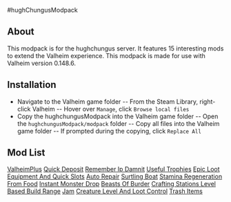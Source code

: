 #hughChungusModpack

## About
This modpack is for the hughchungus server. It features 15 interesting mods to extend the Valheim experience. This modpack is made for use with Valheim version 0.148.6.

## Installation
- Navigate to the Valheim game folder
-- From the Steam Library, right-click Valheim
-- Hover over `Manage`, click `Browse local files`
- Copy the hughchungusModpack into the Valheim game folder
-- Open the `hughchungusModpack/modpack` folder
-- Copy all files into the Valheim game folder
-- If prompted during the copying, click `Replace All`

## Mod List
[ValheimPlus](https://valheim.thunderstore.io/package/ValheimPlus/ValheimPlus/)
[Quick Deposit](https://valheim.thunderstore.io/package/MaGic/Quick_Deposit/)
[Remember Ip Damnit](https://valheim.thunderstore.io/package/Xenofell/RememberIPDamnit/)
[Useful Trophies](https://valheim.thunderstore.io/package/Khairex/Useful_Trophies/)
[Epic Loot](https://valheim.thunderstore.io/package/RandyKnapp/EpicLoot/)
[Equipment And Quick Slots](https://valheim.thunderstore.io/package/RandyKnapp/EquipmentAndQuickSlots/)
[Auto Repair](https://valheim.thunderstore.io/package/Tekla/AutoRepair/)
[Surtling Boat](https://valheim.thunderstore.io/package/swazrgb/Surtling_Boat/)
[Stamina Regeneration From Food](https://valheim.thunderstore.io/package/Smoothbrain/StaminaRegenerationFromFood/)
[Instant Monster Drop](https://valheim.thunderstore.io/package/MahLanna/InstantMonsterDrop/)
[Beasts Of Burder](https://valheim.thunderstore.io/package/clevel/BeastsOfBurden/)
[Crafting Stations Level Based Build Range](https://valheim.thunderstore.io/package/Smallo/CraftingStationsLevelBasedBuildRange/)
[Jam](https://valheim.thunderstore.io/package/RandyKnapp/Jam/)
[Creature Level And Loot Control](https://valheim.thunderstore.io/package/Smoothbrain/CreatureLevelAndLootControl/)
[Trash Items](https://valheim.thunderstore.io/package/virtuaCode/TrashItems/)